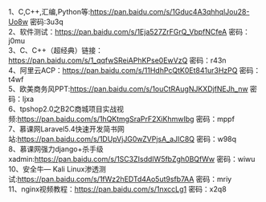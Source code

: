 1、C,C++,汇编,Python等:https://pan.baidu.com/s/1Gduc4A3qhhqlJou28-Uo8w 密码:3u3q  
2、软件测试：https://pan.baidu.com/s/1Eja527ZrFGrQ_VbpfNCfeA 密码：j0mu  
3、C、C++（超经典）链接：https://pan.baidu.com/s/1_qqfwSReiAPhKPse0EwVzQ 密码：r43n  
4、阿里云ACP：https://pan.baidu.com/s/11HdhPcQtK0Et841ur3HzPQ 密码：t4wf  
5、欧美商务风PPT:https://pan.baidu.com/s/1ouCtRAugNJKXDjfNEJh_nw 密码：ljxa  
6、tpshop2.0之B2C商城项目实战视频:https://pan.baidu.com/s/1hQKtmgSraPrF2XiKhmwIbg 密码：mppf  
7、慕课网Laravel5.4快速开发简书网站:https://pan.baidu.com/s/1DUpVjJG0wZVPjsA_aJIC8Q 密码：w98q  
8、慕课网强力django+杀手级xadmin:https://pan.baidu.com/s/1SC3ZIsddIW5fbZgh0BQfWw 密码：wiwu    
10、安全牛— Kali Linux渗透测试:https://pan.baidu.com/s/1fWz2hEDTd4Ao5ut9sfb7AA 密码：mriy  
11、nginx视频教程：https://pan.baidu.com/s/1nxccLg1 密码：x2q8  
